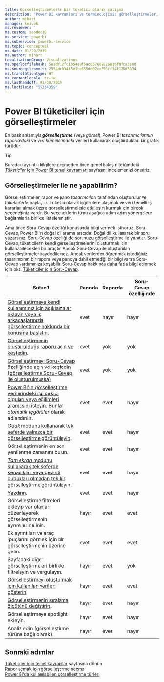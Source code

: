 ```yaml
---
title: Görselleştirmelerle bir tüketici olarak çalışma
description: 'Power BI kavramları ve terminolojisi: görselleştirmeler, görseller. Power BI bağlamında görselleştirme, görsel nedir?'
author: mihart
manager: kvivek
ms.reviewer: ''
ms.custom: seodec18
ms.service: powerbi
ms.subservice: powerbi-service
ms.topic: conceptual
ms.date: 01/29/2019
ms.author: mihart
LocalizationGroup: Visualizations
ms.openlocfilehash: 5eadf12fc1b54e8f5ac657685826816f0fca318d
ms.sourcegitcommit: 2954de034f5e1be655dd02cc756ff34f126d3034
ms.translationtype: HT
ms.contentlocale: tr-TR
ms.lasthandoff: 01/30/2019
ms.locfileid: "55234359"
---
```

# <a name="visualizations-for-power-bi-consumers"></a>Power BI **tüketicileri** için görselleştirmeler

En basit anlamıyla ***görselleştirme*** (veya *görsel*), Power BI *tasarımcılarının* *raporlardaki* ve *veri kümelerindeki* verileri kullanarak oluşturdukları bir grafik türüdür. 

> [!TIP]
> Buradaki ayrıntılı bilgilere geçmeden önce genel bakış niteliğindeki [*Tüketiciler* için Power BI temel kavramları](end-user-basic-concepts.md) sayfasını incelemenizi öneririz.

## <a name="what-can-i-do-with-visualizations"></a>Görselleştirmeler ile ne yapabilirim?

Görselleştirmeler, rapor ve pano *tasarımcıları* tarafından oluşturulur ve *tüketicilerle* paylaşılır. Tüketici olarak içgörülere ulaşmak ve veri temelli iş kararları almak üzere görselleştirmelerle etkileşim kurmak için birçok seçeneğiniz vardır. Bu seçeneklerin tümü aşağıda adım adım yönergelere bağlantılarla birlikte listelenmiştir.

Ama önce Soru-Cevap özelliği konusunda bilgi vermek istiyoruz. Soru-Cevap, Power BI'ın doğal dil arama aracıdır. Doğal dil kullanarak bir soru yazarsınız, Soru-Cevap özelliği de sorunuzu görselleştirme ile yanıtlar. Soru-Cevap, tüketicilerin kendi görselleştirmelerini oluşturmak için kullanabilecekleri bir araçtır. Ancak Soru-Cevap ile oluşturulan görselleştirmeler kaydedilemez. Ancak verilerden öğrenmek istediğiniz, tasarımcının bir rapora veya panoya dahil etmediği bir bilgi varsa Soru-Cevap yardımınıza koşabilir. Soru-Cevap hakkında daha fazla bilgi edinmek için bkz. [Tüketiciler için Soru-Cevap](end-user-q-and-a.md).



|Sütun1  |Panoda  |Raporda  | Soru-Cevap özelliğinde
|---------|---------|---------|--------|
|[Görselleştirmeye kendi kullanımınız için açıklamalar ekleyin veya iş arkadaşlarınızla görselleştirme hakkında bir konuşma başlatın](end-user-comment.md).     |  evet       |   hayır      |  hayır  |
|[Görselleştirmenin oluşturulduğu raporu açın ve keşfedin](end-user-tiles.md).     |    evet     |   yok      |  yok |
|[Görselleştirmeyi Soru-Cevap özelliğinde açın ve keşfedin (görselleştirme Soru-Cevap ile oluşturulmuşsa)](end-user-q-and-a.md)     |   evet      |   yok      |  yok  |
|[Power BI'ın görselleştirme verilerindeki ilgi çekici olguları veya eğilimleri aramasını isteyin](end-user-insights.md).  Bunlar *otomatik içgörüler* olarak adlandırılır.     |    evet     |   evet      | hayır   |
|[*Odak* modunu kullanarak tek seferde yalnızca bir görselleştirme görüntüleyin](end-user-focus.md).     | evet        |   evet      | hayır  |
|Görselleştirmenin en son yenilenme zamanını bulun.     |  evet       |    evet     | hayır  |
|[*Tam ekran* modunu kullanarak tek seferde kenarlıklar veya gezinti çubukları olmadan tek bir görselleştirme görüntüleyin](end-user-focus.md).     |   evet      |  evet       | hayır  |
|[Yazdırın](end-user-print.md).     |  evet       |   evet      | hayır  |
|Görselleştirme filtreleri ekleyip var olanları düzenleyerek görselleştirmenin ayrıntılarına inin.     |    hayır     |   evet      | evet  |
|Ek ayrıntıları ve araç ipuçlarını görmek için bir görselleştirmenin üzerine gelin.     |    evet     |   evet      | evet  |
|Sayfadaki diğer görselleştirmeleri birlikte filtreleyin ve vurgulayın.     |   hayır      |   evet      | yok  |
|[Görselleştirmeyi oluşturmak için kullanılan verileri gösterin](end-user-show-data.md).     |  hayır       |   evet      | evet  |
| [Görselleştirmenin sıralama ölçütünü değiştirin](end-user-search-sort.md). | hayır  | evet  | hayır  |
| Görselleştirmeye spotlight ekleyin. | hayır  | evet  |  hayır |
| Analiz edin (görselleştirme türüne bağlı olarak). | hayır  | evet  | hayır  |

## <a name="next-steps"></a>Sonraki adımlar
[Tüketiciler için temel kavramlar](end-user-basic-concepts.md) sayfasına dönün    
[Rapor açmak için görselleştirme seçme](end-user-report-open.md)    
[Power BI'da kullanılabilen görselleştirme türleri](end-user-visual-type.md)